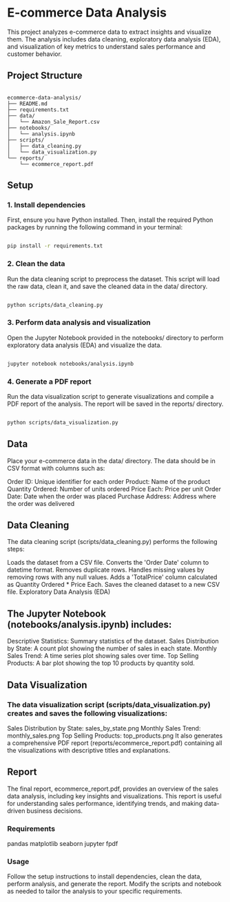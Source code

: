# E-commerce Data Analysis

This project analyzes e-commerce data to extract insights and visualize them. The analysis includes data cleaning, exploratory data analysis (EDA), and visualization of key metrics to understand sales performance and customer behavior.


## Project Structure
```plaintext

ecommerce-data-analysis/
├── README.md
├── requirements.txt
├── data/
│   └── Amazon_Sale_Report.csv
├── notebooks/
│   └── analysis.ipynb
├── scripts/
│   ├── data_cleaning.py
│   └── data_visualization.py
└── reports/
    └── ecommerce_report.pdf
```

## Setup
### 1. Install dependencies

First, ensure you have Python installed. Then, install the required Python packages by running the following command in your terminal:

```bash

pip install -r requirements.txt
```

### 2. Clean the data
Run the data cleaning script to preprocess the dataset. This script will load the raw data, clean it, and save the cleaned data in the data/ directory.

```bash

python scripts/data_cleaning.py

```
### 3. Perform data analysis and visualization
Open the Jupyter Notebook provided in the notebooks/ directory to perform exploratory data analysis (EDA) and visualize the data.

```bash

jupyter notebook notebooks/analysis.ipynb
```

### 4. Generate a PDF report
Run the data visualization script to generate visualizations and compile a PDF report of the analysis. The report will be saved in the reports/ directory.

```bash

python scripts/data_visualization.py
```

## Data
Place your e-commerce data in the data/ directory. The data should be in CSV format with columns such as:

Order ID: Unique identifier for each order
Product: Name of the product
Quantity Ordered: Number of units ordered
Price Each: Price per unit
Order Date: Date when the order was placed
Purchase Address: Address where the order was delivered

## Data Cleaning
The data cleaning script (scripts/data_cleaning.py) performs the following steps:

Loads the dataset from a CSV file.
Converts the 'Order Date' column to datetime format.
Removes duplicate rows.
Handles missing values by removing rows with any null values.
Adds a 'TotalPrice' column calculated as Quantity Ordered * Price Each.
Saves the cleaned dataset to a new CSV file.
Exploratory Data Analysis (EDA)

## The Jupyter Notebook (notebooks/analysis.ipynb) includes:

Descriptive Statistics: Summary statistics of the dataset.
Sales Distribution by State: A count plot showing the number of sales in each state.
Monthly Sales Trend: A time series plot showing sales over time.
Top Selling Products: A bar plot showing the top 10 products by quantity sold.

## Data Visualization
### The data visualization script (scripts/data_visualization.py) creates and saves the following visualizations:

Sales Distribution by State: sales_by_state.png
Monthly Sales Trend: monthly_sales.png
Top Selling Products: top_products.png
It also generates a comprehensive PDF report (reports/ecommerce_report.pdf) containing all the visualizations with descriptive titles and explanations.

## Report
The final report, ecommerce_report.pdf, provides an overview of the sales data analysis, including key insights and visualizations. This report is useful for understanding sales performance, identifying trends, and making data-driven business decisions.

### Requirements
pandas
matplotlib
seaborn
jupyter
fpdf

### Usage
Follow the setup instructions to install dependencies, clean the data, perform analysis, and generate the report. Modify the scripts and notebook as needed to tailor the analysis to your specific requirements.


